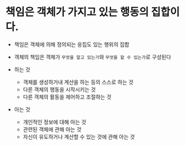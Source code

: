 # 책임은 객체가 가지고 있는 행동의 집합이다.

- 책임은 객체에 의해 정의되는 응집도 있는 행위의 집합
- 객체의 책임은 객체가 `무엇을 알고 있는가`와 `무엇을 할 수 있는가`로 구성된다

- 하는 것
  - 객체를 생성하거내 계산을 하는 등의 스스로 하는 것
  - 다른 객체의 행동을 시작시키는 것
  - 다른 객체의 활동을 제어하고 조절하는 것
- 아는 것
  - 개인적인 정보에 대해 아는 것
  - 관련된 객체에 관해 아는 것
  - 자신이 유도하거나 계산할 수 있는 것에 관해 아는 것
